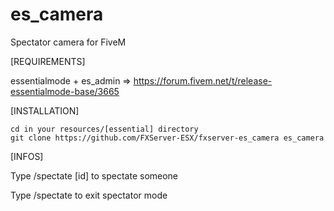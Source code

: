 # es_camera
Spectator camera for FiveM

[REQUIREMENTS]

essentialmode + es_admin => https://forum.fivem.net/t/release-essentialmode-base/3665

[INSTALLATION]

```
cd in your resources/[essential] directory
git clone https://github.com/FXServer-ESX/fxserver-es_camera es_camera
```

[INFOS]

Type /spectate [id] to spectate someone

Type /spectate to exit spectator mode
